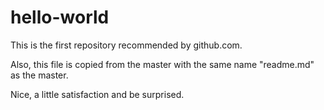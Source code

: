 # hello-world
This is the first repository recommended by github.com.

Also, this file is copied from the master with the same name "readme.md" as the master.

Nice, a little satisfaction and be surprised.
